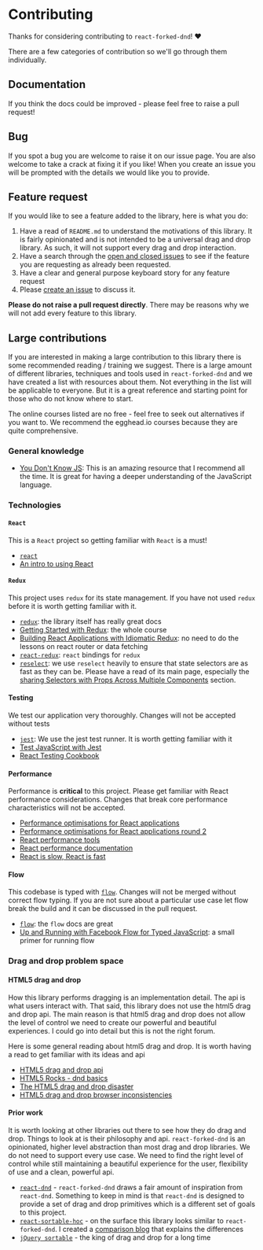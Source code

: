 # Contributing

Thanks for considering contributing to `react-forked-dnd`! ❤️

There are a few categories of contribution so we'll go through them individually.

## Documentation

If you think the docs could be improved - please feel free to raise a pull request!

## Bug

If you spot a bug you are welcome to raise it on our issue page. You are also welcome to take a crack at fixing it if you like! When you create an issue you will be prompted with the details we would like you to provide.

## Feature request

If you would like to see a feature added to the library, here is what you do:

1.  Have a read of `README.md` to understand the motivations of this library. It is fairly opinionated and is not intended to be a universal drag and drop library. As such, it will not support every drag and drop interaction.
2.  Have a search through the [open and closed issues](https://github.com/100terres/react-forked-dnd/issues?utf8=%E2%9C%93&q=is%3Aissue) to see if the feature you are requesting as already been requested.
3.  Have a clear and general purpose keyboard story for any feature request
4.  Please [create an issue](https://github.com/100terres/react-forked-dnd/issues/new) to discuss it.

**Please do not raise a pull request directly**. There may be reasons why we will not add every feature to this library.

## Large contributions

If you are interested in making a large contribution to this library there is some recommended reading / training we suggest. There is a large amount of different libraries, techniques and tools used in `react-forked-dnd` and we have created a list with resources about them. Not everything in the list will be applicable to everyone. But it is a great reference and starting point for those who do not know where to start.

The online courses listed are no free - feel free to seek out alternatives if you want to. We recommend the egghead.io courses because they are quite comprehensive.

### General knowledge

- [You Don't Know JS](https://github.com/getify/You-Dont-Know-JS): This is an amazing resource that I recommend all the time. It is great for having a deeper understanding of the JavaScript language.

### Technologies

#### `React`

This is a `React` project so getting familiar with `React` is a must!

- [`react`](https://facebook.github.io/react/)
- [An intro to using React](https://egghead.io/courses/start-using-react-to-build-web-applications)

#### `Redux`

This project uses `redux` for its state management. If you have not used `redux` before it is worth getting familiar with it.

- [`redux`](http://redux.js.org/docs/introduction/): the library itself has really great docs
- [Getting Started with Redux](https://egghead.io/courses/getting-started-with-redux): the whole course
- [Building React Applications with Idiomatic Redux](https://egghead.io/courses/building-react-applications-with-idiomatic-redux): no need to do the lessons on react router or data fetching
- [`react-redux`](https://github.com/reactjs/react-redux): `react` bindings for `redux`
- [`reselect`](https://github.com/reactjs/reselect): we use `reselect` heavily to ensure that state selectors are as fast as they can be. Please have a read of its main page, especially the [sharing Selectors with Props Across Multiple Components](https://github.com/reactjs/reselect#sharing-selectors-with-props-across-multiple-components) section.

#### Testing

We test our application very thoroughly. Changes will not be accepted without tests

- [`jest`](https://facebook.github.io/jest/): We use the jest test runner. It is worth getting familiar with it
- [Test JavaScript with Jest](https://egghead.io/lessons/javascript-test-javascript-with-jest)
- [React Testing Cookbook](https://egghead.io/courses/react-testing-cookbook)

#### Performance

Performance is **critical** to this project. Please get familiar with React performance considerations. Changes that break core performance characteristics will not be accepted.

- [Performance optimisations for React applications](https://medium.com/@alexandereardon/performance-optimisations-for-react-applications-b453c597b191)
- [Performance optimisations for React applications round 2](https://medium.com/@alexandereardon/performance-optimisations-for-react-applications-round-2-2042e5c9af97)
- [React performance tools](https://facebook.github.io/react/docs/perf.html)
- [React performance documentation](https://facebook.github.io/react/docs/optimizing-performance.html)
- [React is slow, React is fast](https://marmelab.com/blog/2017/02/06/react-is-slow-react-is-fast.html)

#### Flow

This codebase is typed with [`flow`](https://flow.org/). Changes will not be merged without correct flow typing. If you are not sure about a particular use case let flow break the build and it can be discussed in the pull request.

- [`flow`](https://flow.org/en/docs/getting-started/): the `flow` docs are great
- [Up and Running with Facebook Flow for Typed JavaScript](https://egghead.io/lessons/javascript-up-and-running-with-facebook-flow-for-typed-javascript): a small primer for running flow

### Drag and drop problem space

#### HTML5 drag and drop

How this library performs dragging is an implementation detail. The api is what users interact with. That said, this library does not use the html5 drag and drop api. The main reason is that html5 drag and drop does not allow the level of control we need to create our powerful and beautiful experiences. I could go into detail but this is not the right forum.

Here is some general reading about html5 drag and drop. It is worth having a read to get familiar with its ideas and api

- [HTML5 drag and drop api](https://developer.mozilla.org/en-US/docs/Web/API/HTML_Drag_and_Drop_API)
- [HTML5 Rocks - dnd basics](https://www.html5rocks.com/en/tutorials/dnd/basics/)
- [The HTML5 drag and drop disaster](https://www.quirksmode.org/blog/archives/2009/09/the_html5_drag.html)
- [HTML5 drag and drop browser inconsistencies](http://mereskin.github.io/dnd/)

#### Prior work

It is worth looking at other libraries out there to see how they do drag and drop. Things to look at is their philosophy and api. `react-forked-dnd` is an opinionated, higher level abstraction than most drag and drop libraries. We do not need to support every use case. We need to find the right level of control while still maintaining a beautiful experience for the user, flexibility of use and a clean, powerful api.

- [`react-dnd`](https://react-dnd.github.io/react-dnd/) - `react-forked-dnd` draws a fair amount of inspiration from `react-dnd`. Something to keep in mind is that `react-dnd` is designed to provide a set of drag and drop primitives which is a different set of goals to this project.
- [`react-sortable-hoc`](https://github.com/clauderic/react-sortable-hoc/) - on the surface this library looks similar to `react-forked-dnd`. I created a [comparison blog](https://medium.com/@alexandereardon/thanks-for-reaching-out-dimitar-nestorov-8c0bf9abe19) that explains the differences
- [`jQuery sortable`](http://jqueryui.com/sortable/) - the king of drag and drop for a long time
